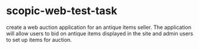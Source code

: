 # scopic-web-test-task
create a web auction application for an antique items seller. The application will allow users to bid on antique items displayed in the site and admin users to set up items for auction.
